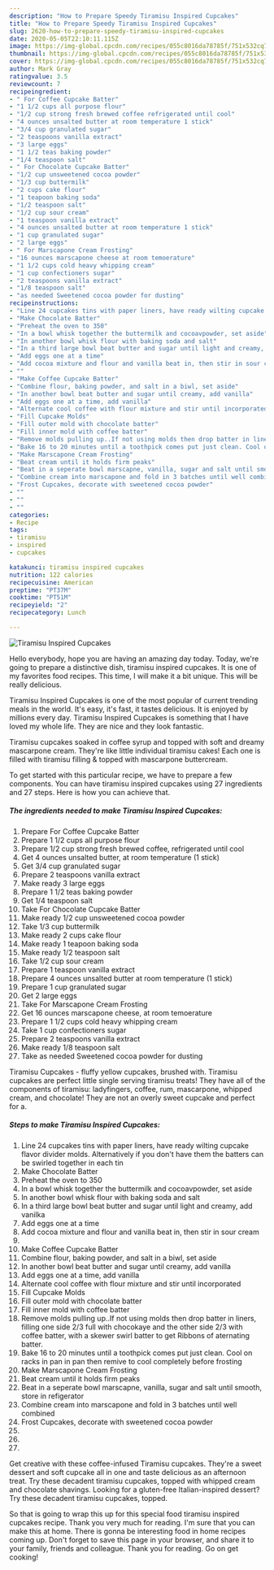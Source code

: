 ```yaml
---
description: "How to Prepare Speedy Tiramisu Inspired Cupcakes"
title: "How to Prepare Speedy Tiramisu Inspired Cupcakes"
slug: 2620-how-to-prepare-speedy-tiramisu-inspired-cupcakes
date: 2020-05-05T22:10:11.115Z
image: https://img-global.cpcdn.com/recipes/055c8016da78785f/751x532cq70/tiramisu-inspired-cupcakes-recipe-main-photo.jpg
thumbnail: https://img-global.cpcdn.com/recipes/055c8016da78785f/751x532cq70/tiramisu-inspired-cupcakes-recipe-main-photo.jpg
cover: https://img-global.cpcdn.com/recipes/055c8016da78785f/751x532cq70/tiramisu-inspired-cupcakes-recipe-main-photo.jpg
author: Mark Gray
ratingvalue: 3.5
reviewcount: 7
recipeingredient:
- " For Coffee Cupcake Batter"
- "1 1/2 cups all purpose flour"
- "1/2 cup strong fresh brewed coffee refrigerated until cool"
- "4 ounces unsalted butter at room temperature 1 stick"
- "3/4 cup granulated sugar"
- "2 teaspoons vanilla extract"
- "3 large eggs"
- "1 1/2 teas baking powder"
- "1/4 teaspoon salt"
- " For Chocolate Cupcake Batter"
- "1/2 cup unsweetened cocoa powder"
- "1/3 cup buttermilk"
- "2 cups cake flour"
- "1 teapoon baking soda"
- "1/2 teaspoon salt"
- "1/2 cup sour cream"
- "1 teaspoon vanilla extract"
- "4 ounces unsalted butter at room temperature 1 stick"
- "1 cup granulated sugar"
- "2 large eggs"
- " For Marscapone Cream Frosting"
- "16 ounces marscapone cheese at room temoerature"
- "1 1/2 cups cold heavy whipping cream"
- "1 cup confectioners sugar"
- "2 teaspoons vanilla extract"
- "1/8 teaspoon salt"
- "as needed Sweetened cocoa powder for dusting"
recipeinstructions:
- "Line 24 cupcakes tins with paper liners, have ready wilting cupcake flavor divider molds. Alternatively if you don&#39;t have them the batters can be swirled together in each tin"
- "Make Chocolate Batter"
- "Preheat the oven to 350"
- "In a bowl whisk together the buttermilk and cocoavpowder, set aside"
- "In another bowl whisk flour with baking soda and salt"
- "In a third large bowl beat butter and sugar until light and creamy, add vanilka"
- "Add eggs one at a time"
- "Add cocoa mixture and flour and vanilla beat in, then stir in sour cream"
- ""
- "Make Coffee Cupcake Batter"
- "Combine flour, baking powder, and salt in a biwl, set aside"
- "In another bowl beat butter and sugar until creamy, add vanilla"
- "Add eggs one at a time, add vanilla"
- "Alternate cool coffee with flour mixture and stir until incorporated"
- "Fill Cupcake Molds"
- "Fill outer mold with chocolate batter"
- "Fill inner mold with coffee batter"
- "Remove molds pulling up..If not using molds then drop batter in liners, filling one side 2/3 full with chocokaye and the other side 2/3 with coffee batter, with a skewer swirl batter to get Ribbons of aternating batter."
- "Bake 16 to 20 minutes until a toothpick comes put just clean. Cool on racks in pan in pan then remive to cool completely before frosting"
- "Make Marscapone Cream Frosting"
- "Beat cream until it holds firm peaks"
- "Beat in a seperate bowl marscapne, vanilla, sugar and salt until smooth, store in refigerator"
- "Combine cream into marscapone and fold in 3 batches until well combined"
- "Frost Cupcakes, decorate with sweetened cocoa powder"
- ""
- ""
- ""
categories:
- Recipe
tags:
- tiramisu
- inspired
- cupcakes

katakunci: tiramisu inspired cupcakes 
nutrition: 122 calories
recipecuisine: American
preptime: "PT37M"
cooktime: "PT51M"
recipeyield: "2"
recipecategory: Lunch

---
```



![Tiramisu Inspired Cupcakes](https://img-global.cpcdn.com/recipes/055c8016da78785f/751x532cq70/tiramisu-inspired-cupcakes-recipe-main-photo.jpg)

Hello everybody, hope you are having an amazing day today. Today, we're going to prepare a distinctive dish, tiramisu inspired cupcakes. It is one of my favorites food recipes. This time, I will make it a bit unique. This will be really delicious.

Tiramisu Inspired Cupcakes is one of the most popular of current trending meals in the world. It's easy, it's fast, it tastes delicious. It is enjoyed by millions every day. Tiramisu Inspired Cupcakes is something that I have loved my whole life. They are nice and they look fantastic.

Tiramisu cupcakes soaked in coffee syrup and topped with soft and dreamy mascarpone cream. They&#39;re like little individual tiramisu cakes! Each one is filled with tiramisu filling &amp; topped with mascarpone buttercream.


To get started with this particular recipe, we have to prepare a few components. You can have tiramisu inspired cupcakes using 27 ingredients and 27 steps. Here is how you can achieve that.

<!--inarticleads1-->

##### The ingredients needed to make Tiramisu Inspired Cupcakes:

1. Prepare  For Coffee Cupcake Batter
1. Prepare 1 1/2 cups all purpose flour
1. Prepare 1/2 cup strong fresh brewed coffee, refrigerated until cool
1. Get 4 ounces unsalted butter, at room temperature (1 stick)
1. Get 3/4 cup granulated sugar
1. Prepare 2 teaspoons vanilla extract
1. Make ready 3 large eggs
1. Prepare 1 1/2 teas baking powder
1. Get 1/4 teaspoon salt
1. Take  For Chocolate Cupcake Batter
1. Make ready 1/2 cup unsweetened cocoa powder
1. Take 1/3 cup buttermilk
1. Make ready 2 cups cake flour
1. Make ready 1 teapoon baking soda
1. Make ready 1/2 teaspoon salt
1. Take 1/2 cup sour cream
1. Prepare 1 teaspoon vanilla extract
1. Prepare 4 ounces unsalted butter at room temperature (1 stick)
1. Prepare 1 cup granulated sugar
1. Get 2 large eggs
1. Take  For Marscapone Cream Frosting
1. Get 16 ounces marscapone cheese, at room temoerature
1. Prepare 1 1/2 cups cold heavy whipping cream
1. Take 1 cup confectioners sugar
1. Prepare 2 teaspoons vanilla extract
1. Make ready 1/8 teaspoon salt
1. Take as needed Sweetened cocoa powder for dusting


Tiramisu Cupcakes - fluffy yellow cupcakes, brushed with. Tiramisu cupcakes are perfect little single serving tiramisu treats! They have all of the components of tiramisu: ladyfingers, coffee, rum, mascarpone, whipped cream, and chocolate! They are not an overly sweet cupcake and perfect for a. 

<!--inarticleads2-->

##### Steps to make Tiramisu Inspired Cupcakes:

1. Line 24 cupcakes tins with paper liners, have ready wilting cupcake flavor divider molds. Alternatively if you don&#39;t have them the batters can be swirled together in each tin
1. Make Chocolate Batter
1. Preheat the oven to 350
1. In a bowl whisk together the buttermilk and cocoavpowder, set aside
1. In another bowl whisk flour with baking soda and salt
1. In a third large bowl beat butter and sugar until light and creamy, add vanilka
1. Add eggs one at a time
1. Add cocoa mixture and flour and vanilla beat in, then stir in sour cream
1. 
1. Make Coffee Cupcake Batter
1. Combine flour, baking powder, and salt in a biwl, set aside
1. In another bowl beat butter and sugar until creamy, add vanilla
1. Add eggs one at a time, add vanilla
1. Alternate cool coffee with flour mixture and stir until incorporated
1. Fill Cupcake Molds
1. Fill outer mold with chocolate batter
1. Fill inner mold with coffee batter
1. Remove molds pulling up..If not using molds then drop batter in liners, filling one side 2/3 full with chocokaye and the other side 2/3 with coffee batter, with a skewer swirl batter to get Ribbons of aternating batter.
1. Bake 16 to 20 minutes until a toothpick comes put just clean. Cool on racks in pan in pan then remive to cool completely before frosting
1. Make Marscapone Cream Frosting
1. Beat cream until it holds firm peaks
1. Beat in a seperate bowl marscapne, vanilla, sugar and salt until smooth, store in refigerator
1. Combine cream into marscapone and fold in 3 batches until well combined
1. Frost Cupcakes, decorate with sweetened cocoa powder
1. 
1. 
1. 


Get creative with these coffee-infused Tiramisu cupcakes. They&#39;re a sweet dessert and soft cupcake all in one and taste delicious as an afternoon treat. Try these decadent tiramisu cupcakes, topped with whipped cream and chocolate shavings. Looking for a gluten-free Italian-inspired dessert? Try these decadent tiramisu cupcakes, topped. 

So that is going to wrap this up for this special food tiramisu inspired cupcakes recipe. Thank you very much for reading. I'm sure that you can make this at home. There is gonna be interesting food in home recipes coming up. Don't forget to save this page in your browser, and share it to your family, friends and colleague. Thank you for reading. Go on get cooking!
